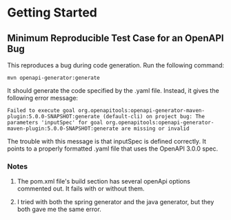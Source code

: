 # Getting Started

## Minimum Reproducible Test Case for an OpenAPI Bug

This reproduces a bug during code generation. Run the following command:

`mvn openapi-generator:generate`

It should generate the code specified by the .yaml file. Instead, it gives the following error message:

`Failed to execute goal org.openapitools:openapi-generator-maven-plugin:5.0.0-SNAPSHOT:generate (default-cli) on project bug: The parameters 'inputSpec' for goal org.openapitools:openapi-generator-maven-plugin:5.0.0-SNAPSHOT:generate are missing or invalid`

The trouble with this message is that inputSpec is defined correctly. It points to a properly formatted .yaml file that uses the OpenAPI 3.0.0 spec.

### Notes

1. The pom.xml file's build section has several openApi options commented out. It fails with or without them.

2. I tried with both the spring generator and the java generator, but they both gave me the same error.